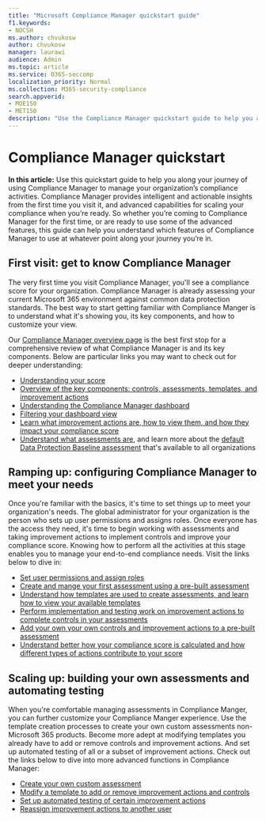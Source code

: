 ```yaml
---
title: "Microsoft Compliance Manager quickstart guide"
f1.keywords:
- NOCSH
ms.author: chvukosw
author: chvukosw
manager: laurawi
audience: Admin
ms.topic: article
ms.service: O365-seccomp
localization_priority: Normal
ms.collection: M365-security-compliance
search.appverid: 
- MOE150
- MET150
description: "Use the Compliance Manager quickstart guide to help you along your journey of understanding, getting set up, and using Compliance Manager."
---
```


# Compliance Manager quickstart

**In this article:** Use this quickstart guide to help you along your journey of using Compliance Manager to manage your organization’s compliance activities. Compliance Manager provides intelligent and actionable insights from the first time you visit it, and advanced capabilities for scaling your compliance when you’re ready. So whether you’re coming to Compliance Manager for the first time, or are ready to use some of the advanced features, this guide can help you understand which features of Compliance Manager to use at whatever point along your journey you’re in.

## First visit: get to know Compliance Manager

The very first time you visit Compliance Manager, you'll see a compliance score for your organization. Compliance Manager is already assessing your current Microsoft 365 environment against common data protection standards. The best way to start getting familiar with  Compliance Manger is to understand what it's showing you, its key components, and how to customize your view.

Our [Compliance Manager overview page](compliance-manager.md) is the best first stop for a comprehensive review of what Compliance Manager is and its key components. Below are particular links you may want to check out for deeper understanding:

- [Understanding your score](compliance-manager.md#understanding-your-compliance-score)
- [Overview of the key components: controls, assessments, templates, and improvement actions](compliance-manager.md#key-components-controls-assessments-templates-improvement-actions)
- [Understanding the Compliance Manager dashboard](compliance-manager-setup.md#understand-the-compliance-manger-dashboard)
- [Filtering your dashboard view](compliance-manager-setup.md#filtering-your-dashboard-view)
- [Learn what improvement actions are, how to view them, and how they impact your compliance score](compliance-manager-setup.md#improvement-actions-page)
- [Understand what assessments are](compliance-manager.md#assessments), and learn more about the [default Data Protection Baseline assessment](compliance-manager-assessments.md#data-protection-baseline-default-assessment) that's available to all organizations

## Ramping up: configuring Compliance Manager to meet your needs

Once you're familiar with the basics, it's time to set things up to meet your organization's needs. The global administrator for your organization is the person who sets up user permissions and assigns roles. Once everyone has the access they need, it's time to begin working with assessments and taking improvement actions to implement controls and improve your compliance score. Knowing how to perform all the activities at this stage enables you to manage your end-to-end compliance needs. Visit the links below to dive in:

- [Set user permissions and assign roles](compliance-manager-setup.md#set-user-permissions-and-assign-roles)
- [Create and mange your first assessment using a pre-built assessment](compliance-manager-assessments.md)
- [Understand how templates are used to create assessments, and learn how to view your available templates](compliance-manager-templates.md)
- [Perform implementation and testing work on improvement actions to complete controls in your assessments](compliance-manager-improvement-actions.md)
- [Add your own your own controls and improvement actions to a pre-built assessment](compliance-manager-assessments.md#extend-a-pre-built-assessment)
- [Understand better how your compliance score is calculated and how different types of actions contribute to your score](compliance-score-calculation.md)

## Scaling up: building your own assessments and automating testing

When you're comfortable managing assessments in Compliance Manger, you can further customize your Compliance Manger experience. Use the template creation processes to create your own custom assessments non-Microsoft 365 products. Become more adept at modifying templates you already have to add or remove controls and improvement actions. And set up automated testing of all or a subset of improvement actions. Check out the links below to dive into more advanced functions in Compliance Manager:

- [Create your own custom assessment](compliance-manager-assessments.md#create-your-own-custom-assessment)
- [Modify a template to add or remove improvement actions and controls](compliance-manager-templates.md#modify-a-template)
- [Set up automated testing of certain improvement actions](compliance-manager-setup.md#set-up-automated-testing)
- [Reassign improvement actions to another user](compliance-manager-setup.md#manage-user-history)